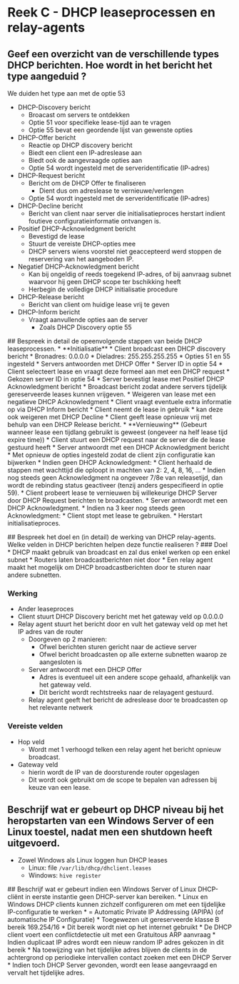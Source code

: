 # Reek C - DHCP leaseprocessen en relay-agents
## Geef een overzicht van de verschillende types DHCP berichten. Hoe wordt in het bericht het type aangeduid ?
We duiden het type aan met de optie 53

* DHCP-Discovery bericht
    * Broacast om servers te ontdekken
    * Optie 51 voor specifieke lease-tijd aan te vragen
    * Optie 55 bevat een geordende lijst van gewenste opties
* DHCP-Offer bericht
    * Reactie op DHCP discovery bericht
    * Biedt een client een IP-adreslease aan
    * Biedt ook de aangevraagde opties aan
    * Optie 54 wordt ingesteld met de serveridentificatie (IP-adres)
* DHCP-Request bericht
    * Bericht om de DHCP Offer te finaliseren
        * Dient dus om adreslease te vernieuwe/verlengen
    * Optie 54 wordt ingesteld met de serveridentificatie (IP-adres)
* DHCP-Decline bericht
    * Bericht van client naar server die initialisatieproces herstart indient foutieve configuratieinformatie ontvangen is.
* Positief DHCP-Acknowledgment bericht
    * Bevestigd de lease
    * Stuurt de vereiste DHCP-opties mee
    * DHCP servers wiens voorstel niet geaccepteerd werd stoppen de reservering van het aangeboden IP.
* Negatief DHCP-Acknowledgment bericht
    * Kan bij ongeldig of reeds toegekend IP-adres, of bij aanvraag subnet waarvoor hij geen DHCP scope ter bschikking heeft
    * Herbegin de volledige DHCP initialisatie procedure
* DHCP-Release bericht
    * Bericht van client om huidige lease vrij te geven
* DHCP-Inform bericht
    * Vraagt aanvullende opties aan de server
        * Zoals DHCP Discovery optie 55 

<p style="page-break-after:always;"></p>
## Bespreek in detail de opeenvolgende stappen van beide DHCP leaseprocessen.
* **Initialisatie**
    * Client broadcast een DHCP discovery bericht
        * Bronadres: 0.0.0.0
        * Dieladres: 255.255.255.255
        * Opties 51 en 55 ingesteld
    * Servers antwoorden met DHCP Offer
        * Server ID in optie 54
    * Client selecteert lease en vraagt deze formeel aan met een DHCP request
        * Gekozen server ID in optie 54
    * Server bevestigt lease met Positief DHCP Acknowledgment bericht
        * Broadcast bericht zodat andere servers tijdelijk gereserveerde leases kunnen vrijgeven.
        * Weigeren van lease met een negatieve DHCP Acknowledgment
    * Client vraagt eventuele extra informatie op via DHCP Inform bericht
    * Client neemt de lease in gebruik
        * kan deze ook weigeren met DHCP Decline
    * Client geeft lease opnieuw vrij met behulp van een DHCP Release bericht.
* **Vernieuwing** (Gebeurt wanneer lease een tijdlang gebruikt is geweest (ongeveer na helf lease tijd expire time))
    * Client stuurt een DHCP request naar de server die de lease gestuurd heeft
    * Server antwoordt met een DHCP Acknowledgment bericht
        * Met opnieuw de opties ingesteld zodat de client zijn configuratie kan bijwerken
    * Indien geen DHCP Acknowledgment:
        * Client herhaald de stappen met wachttijd die oploopt in machten van 2: 2, 4, 8, 16, ...
        * Indien nog steeds geen Acknowledgment na ongeveer 7/8e van releasetijd, dan wordt de rebinding status geactiveer (tenzij anders gespecifieerd in optie 59).
            * Client probeert lease te vernieuwen bij willekeurige DHCP Server door DHCP Request berichten te broadcasten.
            * Server antwoordt met een DHCP Acknowledgment.
        * Indien na 3 keer nog steeds geen Acknowledgment:
            * Client stopt met lease te gebruiken.
            * Herstart initialisatieproces.

<p style="page-break-after:always;"></p>
## Bespreek het doel en (in detail) de werking van DHCP relay-agents. Welke velden in DHCP berichten helpen deze functie realiseren ?
### Doel
* DHCP maakt gebruik van broadcast en zal dus enkel werken op een enkel subnet
    * Routers laten broadcastberichten niet door
* Een relay agent maakt het mogelijk om DHCP broadcastberichten door te sturen naar andere subnetten.

### Werking
* Ander leaseproces
* Client stuurt DHCP Discovery bericht met het gateway veld op 0.0.0.0
* Relay agent stuurt het bericht door en vult het gateway veld op met het IP adres van de router
    * Doorgeven op 2 manieren:
        * Ofwel berichten sturen gericht naar de actieve server
        * Ofwel bericht broadcasten op alle externe subnetten waarop ze aangesloten is
    * Server antwoordt met een DHCP Offer
        * Adres is eventueel uit een andere scope gehaald, afhankelijk van het gateway veld.
        * Dit bericht wordt rechtstreeks naar de relayagent gestuurd.
    * Relay agent geeft het bericht de adreslease door te broadcasten op het relevante netwerk

### Vereiste velden
* Hop veld
    * Wordt met 1 verhoogd telken een relay agent het bericht opnieuw broadcast. 
* Gateway veld
    * hierin wordt de IP van de doorsturende router opgeslagen
    * Dit wordt ook gebruikt om de scope te bepalen van adressen bij keuze van een lease.

## Beschrijf wat er gebeurt op DHCP niveau bij het heropstarten van een Windows Server of een Linux toestel, nadat men een shutdown heeft uitgevoerd.
* Zowel Windows als Linux loggen hun DHCP leases
    * Linux: file `/var/lib/dhcp/dhclient.leases`
    * Windows: `hive register`

<p style="page-break-after:always;"></p>
## Beschrijf wat er gebeurt indien een Windows Server of Linux DHCP-cliënt in eerste instantie geen DHCP-server kan bereiken.
* Linux en Windows DHCP clients kunnen zichzelf configureren om met een tijdelijke IP-configuratie te werken
* = Automatic Private IP Addressing (APIPA) (of automatische IP Configuratie)
* Toegewezen uit gereserveerde klasse B bereik 169.254/16
    * Dit bereik wordt niet op het internet gebruikt
* De DHCP client voert een conflictdetectie uit met een Gratuitous ARP aanvraag
    * Indien duplicaat IP adres wordt een nieuw random IP adres gekozen in dit bereik
* Na toewijzing van het tijdelijke adres blijven de clients in de achtergrond op periodieke intervallen contact zoeken met een DHCP Server
    * Indien toch DHCP Server gevonden, wordt een lease aangevraagd en vervalt het tijdelijke adres. 
